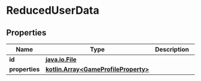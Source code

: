 
# ReducedUserData

## Properties
Name | Type | Description | Notes
------------ | ------------- | ------------- | -------------
**id** | [**java.io.File**](java.io.File.md) |  |  [optional]
**properties** | [**kotlin.Array&lt;GameProfileProperty&gt;**](GameProfileProperty.md) |  |  [optional]




